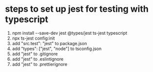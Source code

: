 # steps to set up jest for testing with typescript

1. npm install --save-dev jest @types/jest ts-jest typescript
2. npx ts-jest config:init
3. add "src.test": "jest" to package.json
4. add "types": ["jest", "node"] to tsconfig.json
5. add "jest" to .gitignore
6. add "jest" to .eslintignore
7. add "jest" to .prettierignore